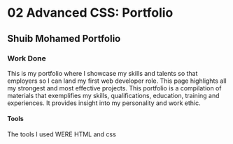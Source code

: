 # 02 Advanced CSS: Portfolio

## Shuib Mohamed Portfolio


### Work Done

This is my portfolio where I showcase my skills and talents so that employers so I can land my first web developer role. This page highlights all my strongest and most effective projects. This portfolio is a compilation of materials that exemplifies my skills, qualifications, education, training and experiences. It provides insight into my personality and work ethic.

#### Tools

The tools I used WERE HTML and css

